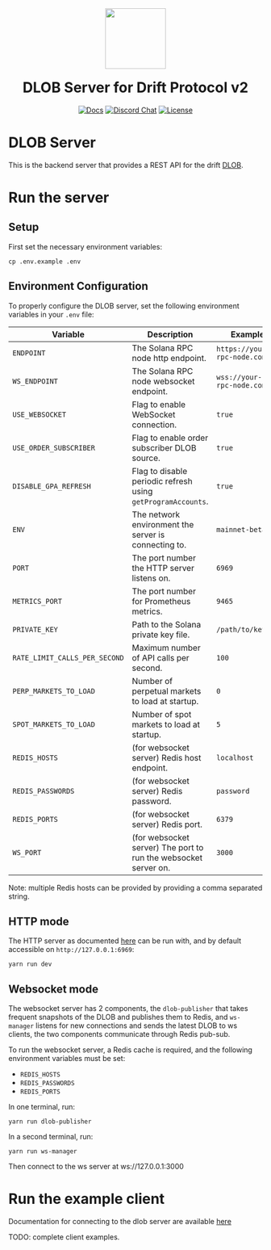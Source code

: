 <div align="center">
  <img height="120x" src="https://uploads-ssl.webflow.com/611580035ad59b20437eb024/616f97a42f5637c4517d0193_Logo%20(1)%20(1).png" />

  <h1 style="margin-top:20px;">DLOB Server for Drift Protocol v2</h1>

  <p>
    <a href="https://docs.drift.trade/tutorial-keeper-bots"><img alt="Docs" src="https://img.shields.io/badge/docs-tutorials-blueviolet" /></a>
    <a href="https://discord.com/channels/849494028176588802/878700556904980500"><img alt="Discord Chat" src="https://img.shields.io/discord/889577356681945098?color=blueviolet" /></a>
    <a href="https://opensource.org/licenses/Apache-2.0"><img alt="License" src="https://img.shields.io/github/license/project-serum/anchor?color=blueviolet" /></a>
  </p>
</div>

# DLOB Server

This is the backend server that provides a REST API for the drift [DLOB](https://docs.drift.trade/about-v2/decentralized-orderbook).

# Run the server

## Setup

First set the necessary environment variables:
```
cp .env.example .env
```

## Environment Configuration

To properly configure the DLOB server, set the following environment variables in your `.env` file:

| Variable                  | Description                                               | Example Value                                                      |
|---------------------------|-----------------------------------------------------------|--------------------------------------------------------------------|
| `ENDPOINT`                | The Solana RPC node http endpoint.                        | `https://your-private-rpc-node.com`                                |
| `WS_ENDPOINT`             | The Solana RPC node websocket endpoint.                   | `wss://your-private-rpc-node.com`                                  |
| `USE_WEBSOCKET`           | Flag to enable WebSocket connection.                      | `true`                                                             |
| `USE_ORDER_SUBSCRIBER`    | Flag to enable order subscriber DLOB source.              | `true`                                                             |
| `DISABLE_GPA_REFRESH`     | Flag to disable periodic refresh using `getProgramAccounts`. | `true`                                                          |
| `ENV`                     | The network environment the server is connecting to.      | `mainnet-beta`                                                     |
| `PORT`                    | The port number the HTTP server listens on.               | `6969`                                                             |
| `METRICS_PORT`            | The port number for Prometheus metrics.                   | `9465`                                                             |
| `PRIVATE_KEY`             | Path to the Solana private key file.                      | `/path/to/keypair.json`                                            |
| `RATE_LIMIT_CALLS_PER_SECOND` | Maximum number of API calls per second.               | `100`                                                              |
| `PERP_MARKETS_TO_LOAD`    | Number of perpetual markets to load at startup.           | `0`                                                                |
| `SPOT_MARKETS_TO_LOAD`    | Number of spot markets to load at startup.                | `5`                                                                |
| `REDIS_HOSTS`             | (for websocket server) Redis host endpoint.               | `localhost`                                                        |
| `REDIS_PASSWORDS`         | (for websocket server) Redis password.                    | `password`                                                         |
| `REDIS_PORTS`              | (for websocket server) Redis port.                        | `6379`                                                             |
| `WS_PORT`              | (for websocket server) The port to run the websocket server on.                        | `3000`                                                             |


Note: multiple Redis hosts can be provided by providing a comma separated string.


## HTTP mode

The HTTP server as documented [here](https://drift-labs.github.io/v2-teacher/?python#orderbook-trades-dlob-server) can be run with, and by default accessible on `http://127.0.0.1:6969`:
```
yarn run dev
```

## Websocket mode

The websocket server has 2 components, the `dlob-publisher` that takes frequent snapshots of the DLOB and publishes them to Redis, and `ws-manager` listens for new connections and sends the latest DLOB to ws clients, the two components communicate through Redis pub-sub.

To run the websocket server, a Redis cache is required, and the following environment variables must be set:
* `REDIS_HOSTS`
* `REDIS_PASSWORDS`
* `REDIS_PORTS`

In one terminal, run:
```
yarn run dlob-publisher
```

In a second terminal, run:
```
yarn run ws-manager
```

Then connect to the ws server at ws://127.0.0.1:3000


# Run the example client

Documentation for connecting to the dlob server are available [here](https://drift-labs.github.io/v2-teacher/?python#orderbook-trades-dlob-server)

TODO: complete client examples.